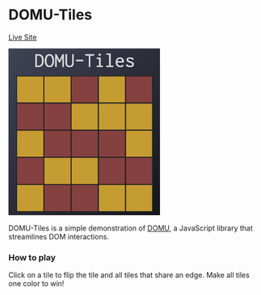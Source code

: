 # DOMU-Tiles

[Live Site](https://hanhee-song.github.io/DOMU-Tiles/)

<img src="docs/example.png" width="300px" />

DOMU-Tiles is a simple demonstration of [DOMU](https://github.com/hanhee-song/DOMU), a JavaScript library that streamlines DOM interactions.

### How to play

Click on a tile to flip the tile and all tiles that share an edge. Make all tiles one color to win!
